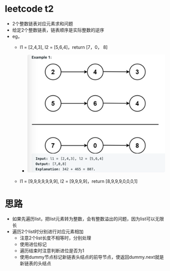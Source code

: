 # leetcode t2
- 2个整数链表对应元素求和问题
- 给定2个整数链表，链表顺序是实际整数的逆序
- eg， 
    - l1 = [2,4,3], l2 = [5,6,4]，return [7，0， 8]
        - ![1](./imgs/1.png)
        
    - l1 = [9,9,9,9,9,9,9], l2 = [9,9,9,9]，return [8,9,9,9,0,0,0,1]
    
# 思路
- 如果先遍历list，把list元素转为整数，会有整数溢出的问题，因为list可以无限长
- 遍历2个list时分别进行对应元素相加
    - 注意2个list长度不相等时，分别处理
    - 使用进位标记
    - 遍历结束时注意判断进位是否为1
    - 使用dummy节点标记新链表头结点的前导节点，使返回dummy.next就是新链表的头结点